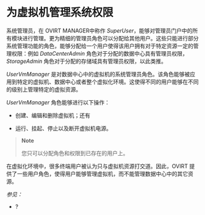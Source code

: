 # 为虚拟机管理系统权限

系统管理员，在 OVIRT MANAGER中称作
*SuperUser*，能够对管理员门户中的所有模块进行管理。更为精细的管理员角色可以分配给其他用户。这些只能进行部分系统管理功能的角色，能够分配给一个用户使得该用户拥有对于特定资源一定的管理权限：例如
*DataCenterAdmin* 角色对于分配的数据中心具有管理员权限，*StorageAdmin*
角色对于分配的存储域具有管理员权限，以此类推。

*UserVmManager*
是对数据中心中的虚拟机的系统管理员角色。该角色能够被应用到特定的虚拟机、数据中心或者整个虚拟化环境。这使得不同的用户能够在不同的级别上管理特定的虚拟资源。

*UserVmManager* 角色能够进行以下操作：

-   创建、编辑和删除虚拟机；还有

-   运行、挂起、停止以及断开虚拟机电源。

> **Note**
>
> 您只可以分配角色和权限到已存在的用户上。

在虚拟化环境中，很多终端用户被认为只与虚拟机资源打交道。因此，OVIRT
提供了一些用户角色，使得用户能够管理虚拟机，而不能管理数据中心中的其它资源。

*参见：*

-   ?

